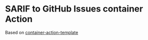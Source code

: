 # SARIF to GitHub Issues container Action

Based on
[container-action-template](https://github.com/actions/container-action)
